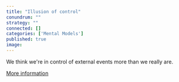 ```yaml
---
title: "Illusion of control"
conundrum: ""
strategy: ""
connected: []
categories: ['Mental Models']
published: true
image: 
---
```


We think we're in control of external events more than we really are. 

[More information](https://en.wikipedia.org/wiki/Illusion_of_control)


